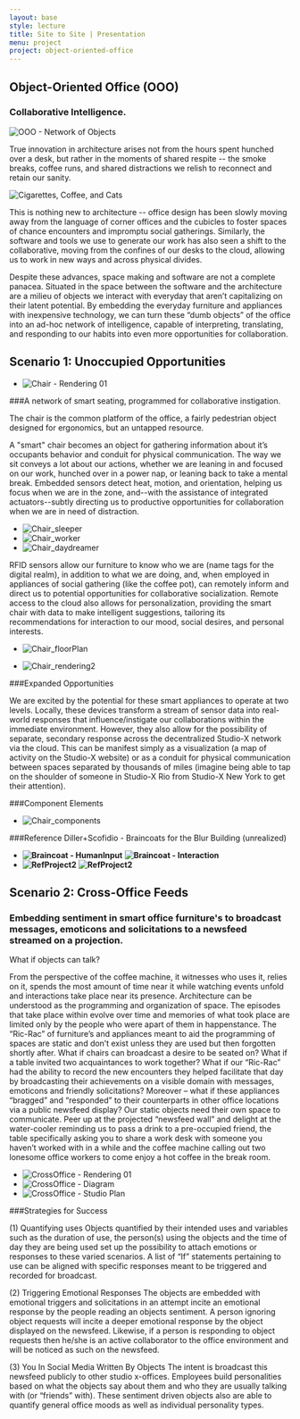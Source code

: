 ```yaml
---
layout: base
style: lecture
title: Site to Site | Presentation
menu: project
project: object-oriented-office
---
```

## Object-Oriented Office (OOO)

### Collaborative Intelligence.

![OOO - Network of Objects](https://raw.github.com/site2site/object-oriented-office/master/docs/images/ooo_network-01.png)

True innovation in architecture arises not from the hours spent hunched over a desk, but rather in the moments of shared respite -- the smoke breaks, coffee runs, and shared distractions we relish to reconnect and retain our sanity.

![Cigarettes, Coffee, and Cats](https://raw.github.com/site2site/object-oriented-office/master/docs/images/distractions-01.png)

This is nothing new to architecture -- office design has been slowly moving away from the language of corner offices and the cubicles to foster spaces of chance encounters and impromptu social gatherings. Similarly, the software and tools we use to generate our work has also seen a shift to the collaborative, moving from the confines of our desks to the cloud, allowing us to work in new ways and across physical divides.

Despite these advances, space making and software are not a complete panacea. Situated in the space between the software and the architecture are a milieu of objects we interact with everyday that aren’t capitalizing on their latent potential. By embedding the everyday furniture and appliances with inexpensive technology, we can turn these “dumb objects” of the office into an ad-hoc network of intelligence, capable of interpreting, translating, and responding to our habits into even more opportunities for collaboration.


## Scenario 1: Unoccupied Opportunities

*	![Chair - Rendering 01](https://raw.github.com/site2site/object-oriented-office/master/docs/images/scenario1.gif)

###A network of smart seating, programmed for collaborative instigation.

The chair is the common platform of the office, a fairly pedestrian object designed for ergonomics, but an untapped resource.

A "smart" chair becomes an object for gathering information about it’s occupants behavior and conduit for physical communication. The way we sit conveys a lot about our actions, whether we are leaning in and focused on our work, hunched over in a power nap, or leaning back to take a mental break. Embedded sensors detect heat, motion, and orientation, helping us focus when we are in the zone, and--with the assistance of integrated actuators--subtly directing us to productive opportunities for collaboration when we are in need of distraction.

*	![Chair_sleeper](https://raw.github.com/site2site/object-oriented-office/master/docs/images/seat_activity-01.png)
*	![Chair_worker](https://raw.github.com/site2site/object-oriented-office/master/docs/images/seat_activity-02.png)
*	![Chair_daydreamer](https://raw.github.com/site2site/object-oriented-office/master/docs/images/seat_activity-03.png)

RFID sensors allow our furniture to know who we are (name tags for the digital realm), in addition to what we are doing, and, when employed in appliances of social gathering (like the coffee pot), can remotely inform and direct us to potential opportunities for collaborative socialization. Remote access to the cloud also allows for personalization, providing the smart chair with data to make intelligent suggestions, tailoring its recommendations for interaction to our mood, social desires, and personal interests.

*	![Chair_floorPlan](https://raw.github.com/site2site/object-oriented-office/master/docs/images/92113_studioxplan1-01.png)

*	![Chair_rendering2](http://google.com/)

###Expanded Opportunities

We are excited by the potential for these smart appliances to operate at two levels. Locally, these devices transform a stream of sensor data into real-world responses that influence/instigate our collaborations within the immediate environment. However, they also allow for the possibility of separate, secondary response across the decentralized Studio-X network via the cloud. This can be manifest simply as a visualization (a map of activity on the Studio-X website) or as a conduit for physical communication between spaces separated by thousands of miles (imagine being able to tap on the shoulder of someone in Studio-X Rio from Studio-X New York to get their attention).

###Component Elements
*	![Chair_components](http://google.com/)

###Reference
Diller+Scofidio - Braincoats for the Blur Building (unrealized)
*	__![Braincoat - HumanInput](https://github-camo.global.ssl.fastly.net/8efef98c183286c846ec2953829bfc13def51714/687474703a2f2f6473726e792e636f6d2f70726f6a656374732f426c7572427261696e636f61742f30382d76697375616c2d636f6d6d756e69636174696f6e732d636f2e6a7067)__
	__![Braincoat - Interaction](https://github-camo.global.ssl.fastly.net/ccff3d5ac3c230585521aa9bfde44ce289fd6167/687474703a2f2f6473726e792e636f6d2f70726f6a656374732f426c7572427261696e636f61742f31382d2d7472616e736d697373696f6e2d7a6f6e65732d636f70792e6a7067)__
*	__![RefProject2](http://google.com)__
	__![RefProject2](http://google.com)__

## Scenario 2: Cross-Office Feeds

### Embedding sentiment in smart office furniture's to broadcast messages, emoticons and solicitations to a newsfeed streamed on a projection.

What if objects can talk?

From the perspective of the coffee machine, it witnesses who uses it, relies on it, spends the most amount of time near it while watching events unfold and interactions take place near its presence. Architecture can be understood as the programming and organization of space. The episodes that take place within evolve over time and memories of what took place are limited only by the people who were apart of them in happenstance. The “Ric-Rac” of furniture’s and appliances meant to aid the programming of spaces are static and don’t exist unless they are used but then forgotten shortly after. What if chairs can broadcast a desire to be seated on? What if a table invited two acquaintances to work together? What if our “Ric-Rac” had the ability to record the new encounters they helped facilitate that day by broadcasting their achievements on a visible domain with messages, emoticons and friendly solicitations? Moreover – what if these appliances “bragged” and “responded” to their counterparts in other office locations via a public newsfeed display? Our static objects need their own space to communicate. Peer up at the projected “newsfeed wall” and delight at the water-cooler reminding us to pass a drink to a pre-occupied friend, the table specifically asking you to share a work desk with someone you haven’t worked with in a while and the coffee machine calling out two lonesome office workers to come enjoy a hot coffee in the break room.

*	![CrossOffice - Rendering 01](https://raw.github.com/site2site/object-oriented-office/master/docs/images/scnario2-newsfeed.gif)
*	![CrossOffice - Diagram](https://raw.github.com/site2site/object-oriented-office/master/docs/images/scenario2-diagram.gif)
*	![CrossOffice - Studio Plan](https://raw.github.com/site2site/object-oriented-office/master/docs/images/92113_studioxdia2.png)

###Strategies for Success

(1) Quantifying uses 
Objects quantified by their intended uses and variables such as the duration of use, the person(s) using the objects and the time of day they are being used set up the possibility to attach emotions or responses to these varied scenarios. A list of “If” statements pertaining to use can be aligned with specific responses meant to be triggered and recorded for broadcast.

(2) Triggering Emotional Responses
The objects are embedded with emotional triggers and solicitations in an attempt incite an emotional response by the people reading an objects sentiment. A person ignoring object requests will incite a deeper emotional response by the object displayed on the newsfeed. Likewise, if a person is responding to object requests then he/she is an active collaborator to the office environment and will be noticed as such on the newsfeed. 

(3) You In Social Media Written By Objects
The intent is broadcast this newsfeed publicly to other studio x-offices. Employees build personalities based on what the objects say about them and who they are usually talking with (or “friends” with). These sentiment driven objects also are able to quantify general office moods as well as individual personality types. 

